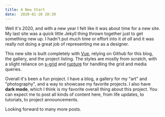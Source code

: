 ```yaml
---
title: A New Start
date:  2020-01-26 20:30
---
```


Well it's 2020, and with a new year I felt like it was about time for a new site. My last site was a quick little Jekyll thing thrown together just to get something new up. I hadn't put much time or effort into it _at all_ and it was really not doing a great job of representing me as a designer.

This new site is built completely with [Vue](https://vuejs.org), relying on Github for this blog, the gallery, and the project listing. The styles are mostly from scratch, with a slight reliance on [s-grid](http://stylusgrid.com) and [rupture](https://github.com/jescalan/rupture) for handling the grid and media queries.

Overall it's been a fun project. I have a blog, a gallery for my "art" and "photography", and a way to showcase my favorite projects. I also have **dark mode**, which I think is my favorite overall thing about this project. You can expect me to post all kinds of content here, from life updates, to tutorials, to project announcements.

Looking forward to many more posts.
